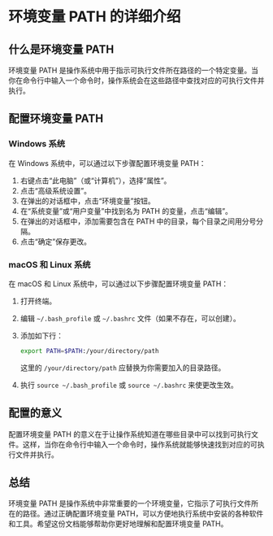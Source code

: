 # 环境变量 PATH 的详细介绍

## 什么是环境变量 PATH

环境变量 PATH 是操作系统中用于指示可执行文件所在路径的一个特定变量。当你在命令行中输入一个命令时，操作系统会在这些路径中查找对应的可执行文件并执行。

## 配置环境变量 PATH

### Windows 系统

在 Windows 系统中，可以通过以下步骤配置环境变量 PATH：

1. 右键点击“此电脑”（或“计算机”），选择“属性”。
2. 点击“高级系统设置”。
3. 在弹出的对话框中，点击“环境变量”按钮。
4. 在“系统变量”或“用户变量”中找到名为 PATH 的变量，点击“编辑”。
5. 在弹出的对话框中，添加需要包含在 PATH 中的目录，每个目录之间用分号分隔。
6. 点击“确定”保存更改。

### macOS 和 Linux 系统

在 macOS 和 Linux 系统中，可以通过以下步骤配置环境变量 PATH：

1. 打开终端。
2. 编辑 `~/.bash_profile` 或 `~/.bashrc` 文件（如果不存在，可以创建）。
3. 添加如下行：

   ```bash
   export PATH=$PATH:/your/directory/path
   ```

   这里的 `/your/directory/path` 应替换为你需要加入的目录路径。
4. 执行 `source ~/.bash_profile` 或 `source ~/.bashrc` 来使更改生效。

## 配置的意义

配置环境变量 PATH 的意义在于让操作系统知道在哪些目录中可以找到可执行文件。这样，当你在命令行中输入一个命令时，操作系统就能够快速找到对应的可执行文件并执行。

## 总结

环境变量 PATH 是操作系统中非常重要的一个环境变量，它指示了可执行文件所在的路径。通过正确配置环境变量 PATH，可以方便地执行系统中安装的各种软件和工具。希望这份文档能够帮助你更好地理解和配置环境变量 PATH。
